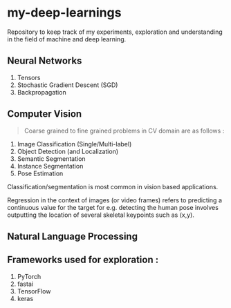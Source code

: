 # my-deep-learnings
Repository to keep track of my experiments, exploration and understanding in the field of machine and deep learning.

## Neural Networks

1. Tensors
2. Stochastic Gradient Descent (SGD)
3. Backpropagation

## Computer Vision

> Coarse grained to fine grained problems in CV domain are as follows : 

1. Image Classification (Single/Multi-label)
2. Object Detection (and Localization)
3. Semantic Segmentation
4. Instance Segmentation
5. Pose Estimation

Classification/segmentation is most common in vision based applications.

Regression in the context of images (or video frames) refers to predicting a continuous value for the target for e.g. detecting the human pose involves outputting the location of several skeletal keypoints such as (x,y).

## Natural Language Processing

## Frameworks used for exploration :

1. PyTorch
2. fastai
3. TensorFlow
4. keras

